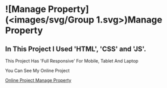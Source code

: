# ![Manage Property] (<images/svg/Group 1.svg>)Manage Property

## In This Project I Used 'HTML', 'CSS' and 'JS'.

<p>This Project Has 'Full Responsive' For Mobile, Tablet And Laptop</p>

<p>You Can See My Online Project</p>

<a href="file:///C:/Users/MORTEZA/Desktop/practice/index.html">Online Project Manage Property</a>
